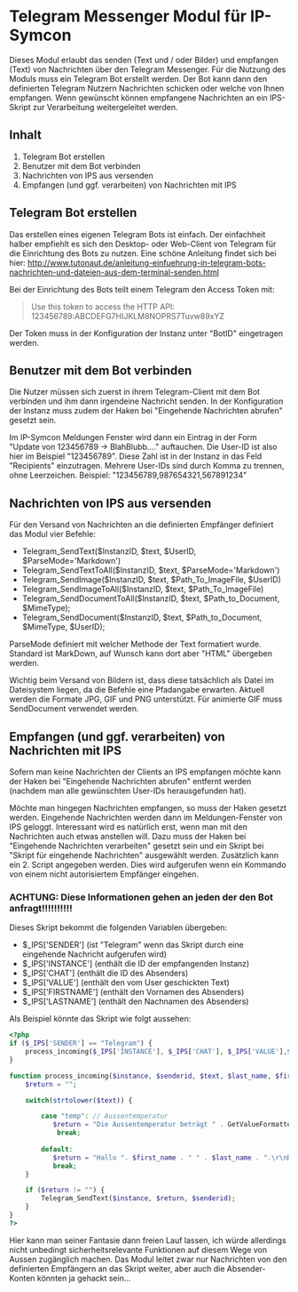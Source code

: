 # Telegram Messenger Modul für IP-Symcon

Dieses Modul erlaubt das senden (Text und / oder Bilder) und empfangen (Text) von Nachrichten über den Telegram Messenger. Für die Nutzung des Moduls muss ein Telegram Bot erstellt werden. Der Bot kann dann den definierten Telegram Nutzern Nachrichten schicken oder welche von Ihnen empfangen. Wenn gewünscht können empfangene Nachrichten an ein IPS-Skript zur Verarbeitung weitergeleitet werden.

## Inhalt

1. Telegram Bot erstellen
2. Benutzer mit dem Bot verbinden
3. Nachrichten von IPS aus versenden
4. Empfangen (und ggf. verarbeiten) von Nachrichten mit IPS

## Telegram Bot erstellen

Das erstellen eines eigenen Telegram Bots ist einfach. Der einfachheit halber empfiehlt es sich den Desktop- oder Web-Client von Telegram für die Einrichtung des Bots zu nutzen. Eine schöne Anleitung findet sich bei hier: http://www.tutonaut.de/anleitung-einfuehrung-in-telegram-bots-nachrichten-und-dateien-aus-dem-terminal-senden.html

Bei der Einrichtung des Bots teilt einem Telegram den Access Token mit:

> Use this token to access the HTTP API:
> 123456789:ABCDEFG7HIJKLM8NOPRS7Tuvw89xYZ

Der Token muss in der Konfiguration der Instanz unter "BotID" eingetragen werden.

## Benutzer mit dem Bot verbinden

Die Nutzer müssen sich zuerst in ihrem Telegram-Client mit dem Bot verbinden und ihm dann irgendeine Nachricht senden. In der Konfiguration der Instanz muss zudem der Haken bei "Eingehende Nachrichten abrufen" gesetzt sein.

Im IP-Symcon Meldungen Fenster wird dann ein Eintrag in der Form "Update von 123456789 -> BlahBlubb...." auftauchen. Die User-ID ist also hier im Beispiel "123456789". Diese Zahl ist in der Instanz in das Feld "Recipients" einzutragen. Mehrere User-IDs sind durch Komma zu trennen, ohne Leerzeichen. Beispiel: "123456789,987654321,567891234"

## Nachrichten von IPS aus versenden

Für den Versand von Nachrichten an die definierten Empfänger definiert das Modul vier Befehle:

- Telegram_SendText($InstanzID, $text, $UserID, $ParseMode='Markdown')
- Telegram_SendTextToAll($InstanzID, $text, $ParseMode='Markdown')
- Telegram_SendImage($InstanzID, $text, $Path_To_ImageFile, $UserID)
- Telegram_SendImageToAll($InstanzID, $text, $Path_To_ImageFile)
- Telegram_SendDocumentToAll($InstanzID, $text, $Path_to_Document, $MimeType);
- Telegram_SendDocument($InstanzID, $text, $Path_to_Document, $MimeType, $UserID);

ParseMode definiert mit welcher Methode der Text formatiert wurde. Standard ist MarkDown, auf Wunsch kann dort aber "HTML" übergeben werden.

Wichtig beim Versand von Bildern ist, dass diese tatsächlich als Datei im Dateisystem liegen, da die Befehle eine Pfadangabe erwarten. Aktuell werden die Formate JPG, GIF und PNG unterstützt. Für animierte GIF muss SendDocument verwendet werden.


## Empfangen (und ggf. verarbeiten) von Nachrichten mit IPS

Sofern man keine Nachrichten der Clients an IPS empfangen möchte kann der Haken bei "Eingehende Nachrichten abrufen" entfernt werden (nachdem man alle gewünschten User-IDs herausgefunden hat).

Möchte man hingegen Nachrichten empfangen, so muss der Haken gesetzt werden. Eingehende Nachrichten werden dann im Meldungen-Fenster von IPS geloggt. Interessant wird es natürlich erst, wenn man mit den Nachrichten auch etwas anstellen will. Dazu muss der Haken bei "Eingehende Nachrichten verarbeiten" gesetzt sein und ein Skript bei "Skript für eingehende Nachrichten" ausgewählt werden.
Zusätzlich kann ein 2. Script angegeben werden. Dies wird aufgerufen wenn ein Kommando von einem nicht autorisiertem Empfänger eingehen.
### ACHTUNG: Diese Informationen gehen an jeden der den Bot anfragt!!!!!!!!!! 

Dieses Skript bekommt die folgenden Variablen übergeben:


- $_IPS['SENDER'] (ist "Telegram" wenn das Skript durch eine eingehende Nachricht aufgerufen wird)
- $_IPS['INSTANCE'] (enthält die ID der empfangenden Instanz)
- $_IPS['CHAT'] (enthält die ID des Absenders)
- $_IPS['VALUE'] (enthält den vom User geschickten Text)
- $_IPS['FIRSTNAME'] (enthält den Vornamen des Absenders)
- $_IPS['LASTNAME'] (enthält den Nachnamen des Absenders)

Als Beispiel könnte das Skript wie folgt aussehen:

```php
<?php
if ($_IPS['SENDER'] == "Telegram") {
	process_incoming($_IPS['INSTANCE'], $_IPS['CHAT'], $_IPS['VALUE'],$_IPS['LASTNAME'],$_IPS['FIRSTNAME']);
}

function process_incoming($instance, $senderid, $text, $last_name, $first_name) {
	$return = "";

	switch(strtolower($text)) {

		case "temp": // Aussentemperatur
		   $return = "Die Aussentemperatur beträgt " . GetValueFormatted(54500 /*[Garten\Wetterstation\Aussentemperatur (komb.)]*/);
			break;
			
		default:
		   $return = "Hallo ". $first_name . " " . $last_name . ".\r\nDer Befehl '".$text."' ist unbekannt.";
		   break;
	}

	if ($return != "") {
		Telegram_SendText($instance, $return, $senderid);
	}
}
?>
```

Hier kann man seiner Fantasie dann freien Lauf lassen, ich würde allerdings nicht unbedingt sicherheitsrelevante Funktionen auf diesem Wege von Aussen zugänglich machen. Das Modul leitet zwar nur Nachrichten von den definierten Empfängern an das Skript weiter, aber auch die Absender-Konten könnten ja gehackt sein...